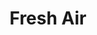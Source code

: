 ---
title:         "Fresh Air"
description:   "Fresh Air from WHYY, the Peabody Award-winning weekday magazine of contemporary arts and issues, is one of public radio's most popular programs. Hosted by Terry Gross, the show features intimate conversations with today's biggest luminaries."
url-thumbnail: "http://media.npr.org/images/podcasts/2013/primary/fresh_air.png"
url-rss:       "http://www.npr.org/rss/podcast.php?id=13"
url-web:       "http://freshair.npr.org/"
url-itunes:    "https://itunes.apple.com/us/podcast/npr-programs-fresh-air-podcast/id214089682?mt=2&uo=4"
---